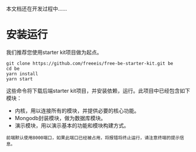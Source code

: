 本文档还在开发过程中……

# 安装运行

我们推荐您使用starter kit项目做为起点。


```
git clone https://github.com/freeeis/free-be-starter-kit.git be
cd be
yarn install
yarn start
```

这些命令将下载后端starter kit项目，并安装依赖，运行。此项目中已经包含如下模块：
 - 内核，用以连接所有的模块，并提供必要的核心功能。
 - Mongodb封装模块，做为数据库模块。
 - 演示模块，用以演示基本的功能和模块构建方式。

```
前端默认使用8000端口，如果此端口已经被占用，将报错将终止运行，请注意终端的提示信息。
```

